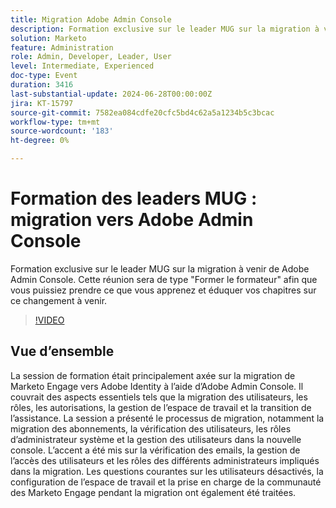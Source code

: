```yaml
---
title: Migration Adobe Admin Console
description: Formation exclusive sur le leader MUG sur la migration à venir de Adobe Admin Console. Cette réunion sera de type "Former le formateur" afin que vous puissiez prendre ce que vous apprenez et éduquer vos chapitres sur ce changement à venir.
solution: Marketo
feature: Administration
role: Admin, Developer, Leader, User
level: Intermediate, Experienced
doc-type: Event
duration: 3416
last-substantial-update: 2024-06-28T00:00:00Z
jira: KT-15797
source-git-commit: 7582ea084cdfe20cfc5bd4c62a5a1234b5c3bcac
workflow-type: tm+mt
source-wordcount: '183'
ht-degree: 0%

---
```



# Formation des leaders MUG : migration vers Adobe Admin Console

Formation exclusive sur le leader MUG sur la migration à venir de Adobe Admin Console. Cette réunion sera de type &quot;Former le formateur&quot; afin que vous puissiez prendre ce que vous apprenez et éduquer vos chapitres sur ce changement à venir.

>[!VIDEO](https://video.tv.adobe.com/v/3430920/?learn=on)

## Vue d’ensemble

La session de formation était principalement axée sur la migration de Marketo Engage vers Adobe Identity à l’aide d’Adobe Admin Console. Il couvrait des aspects essentiels tels que la migration des utilisateurs, les rôles, les autorisations, la gestion de l’espace de travail et la transition de l’assistance. La session a présenté le processus de migration, notamment la migration des abonnements, la vérification des utilisateurs, les rôles d’administrateur système et la gestion des utilisateurs dans la nouvelle console. L’accent a été mis sur la vérification des emails, la gestion de l’accès des utilisateurs et les rôles des différents administrateurs impliqués dans la migration. Les questions courantes sur les utilisateurs désactivés, la configuration de l’espace de travail et la prise en charge de la communauté des Marketo Engage pendant la migration ont également été traitées.
